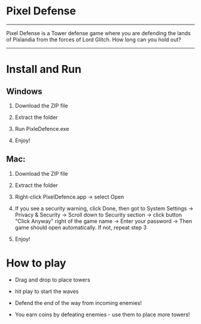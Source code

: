 # Pixel Defense

---

Pixel Defense is a Tower defense game where you are defending the lands of Pixlandia from the forces of Lord Glitch. How long can you hold out?

---

# Install and Run

## Windows

1. Download the ZIP file

2. Extract the folder

3. Run PixleDefence.exe

4. Enjoy!

## Mac:
1. Download the ZIP file

2. Extract the folder

3. Right-click PixelDefence.app -> select Open

4. If you see a security warning, click Done, then got to System Settings -> Privacy & Security -> Scroll down to Security section -> click button "Click Anyway" right of the game name -> Enter your password -> Then game should open automatically. If not, repeat step 3

5. Enjoy!

# How to play

- Drag and drop to place towers

- hit play to start the waves

- Defend the end of the way from incoming enemies!

- You earn coins by defeating enemies - use them to place more towers!
